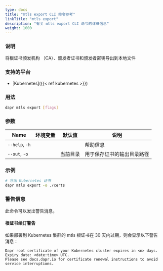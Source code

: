 ```yaml
---
type: docs
title: "mtls export CLI 命令参考"
linkTitle: "mtls export"
description: "有关 mtls export CLI 命令的详细信息"
weight: 1000
---
```


### 说明

将根证书颁发机构 （CA）、颁发者证书和颁发者密钥导出到本地文件

### 支持的平台

- [Kubernetes]({{< ref kubernetes >}})

### 用法

```bash
dapr mtls export [flags]
```

### 参数

| Name           | 环境变量 | 默认值  | 说明            |
| -------------- | ---- | ---- | ------------- |
| `--help`, `-h` |      |      | 帮助信息          |
| `--out`, `-o`  |      | 当前目录 | 用于保存证书的输出目录路径 |

### 示例

```bash
# 导出 Kubernetes 证书
dapr mtls export -o ./certs
```

### 警告信息
此命令可以发出警告消息。

#### 根证书续订警告
如果部署到 Kubernetes 集群的 mtls 根证书在 30 天内过期，则会显示以下警告消息：

```
Dapr root certificate of your Kubernetes cluster expires in <n> days. Expiry date: <date:time> UTC. 
Please see docs.dapr.io for certificate renewal instructions to avoid service interruptions.
```